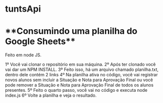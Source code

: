 # tuntsApi
<h1>**Consumindo uma planilha do Google Sheets**</h1>

Feito em node JS.

1º Você vai clonar o repositório em sua máquina.
2º Após ter clonado você vai dar um NPM INSTALL.
3º Feito isso, há um arquivo chamado planilha.txt, dentro dele contém 2 links
4º Na planilha ativa no código, você vai registrar novos alunos sem incluir a Situação e Nota para Aprovação Final ou 
  você pode remover a Situação e Nota para Aprovação Final de todos os alunos presentes.
5º Feito o quarto passo, você vai no código e executa node index.js
6º Volte a planilha e veja o resultado.
